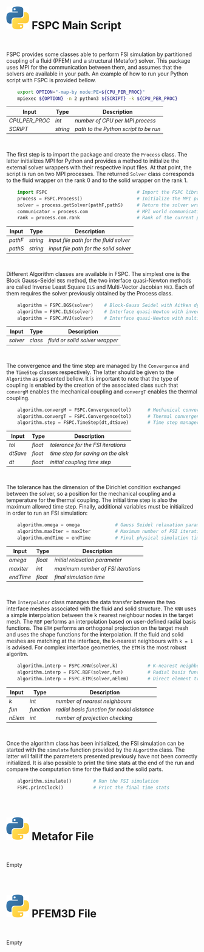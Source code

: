 # <img src="Python.svg" width="60"/> FSPC Main Script

<br />

FSPC provides some classes able to perform FSI simulation by partitioned coupling of a fluid (PFEM) and a structural (Metafor) solver. This package uses MPI for the communication between them, and assumes that the solvers are available in your path. An example of how to run your Python script with FSPC is provided bellow.

```sh
    export OPTION="-map-by node:PE=${CPU_PER_PROC}"
    mpiexec ${OPTION} -n 2 python3 ${SCRIPT} -k ${CPU_PER_PROC}
```

| Input               | Type           | Description                                   |
|---------------------|----------------|-----------------------------------------------|
| *CPU_PER_PROC*      | *int*          | *number of CPU per MPI process*               |
| *SCRIPT*            | *string*       | *path to the Python script to be run*         |

<br />

The first step is to import the package and create the `Process` class. The latter initializes MPI for Python and provides a method to initialize the external solver wrappers with their respective input files. At that point, the script is run on two MPI processes. The returned `Solver` class corresponds to the fluid wrapper on the rank 0 and to the solid wrapper on the rank 1.

```python
    import FSPC                                 # Import the FSPC library
    process = FSPC.Process()                    # Initialize the MPI process
    solver = process.getSolver(pathF,pathS)     # Return the solver wrapper
    communicator = process.com                  # MPI world communication class
    rank = process.com.rank                     # Rank of the current process
```

| Input             | Type              | Description                                   |
|-------------------|-------------------|-----------------------------------------------|
| *pathF*           | *string*          | *input file path for the fluid solver*        |
| *pathS*           | *string*          | *input file path for the solid solver*        |

<br />

Different Algorithm classes are available in FSPC. The simplest one is the Block Gauss–Seidel `BGS` method, the two interface quasi-Newton methods are called Inverse Least Square `ILS` and Multi-Vector Jacobian `MVJ`. Each of them requires the solver previously obtained by the Process class.

```python
    algorithm = FSPC.BGS(solver)    # Block-Gauss Seidel with Aitken dynamic relexation
    algorithm = FSPC.ILS(solver)    # Interface quasi-Newton with inverse least squares 
    algorithm = FSPC.MVJ(solver)    # Interface quasi-Newton with multi-vector Jacobian
```

| Input             | Type                      | Description                               |
|-------------------|---------------------------|-------------------------------------------|
| *solver*          | *class*                   | *fluid or solid solver wrapper*           |

<br />

The convergence and the time step are managed by the `Convergence` and the `TimeStep` classes respectively. The latter should be given to the `Algorithm` as presented bellow. It is important to note that the type of coupling is enabled by the creation of the associated class such that `convergM` enables the mechanical coupling and `convergT` enables the thermal coupling.

```python
    algorithm.convergM = FSPC.Convergence(tol)      # Mechanical convergence class
    algorithm.convergT = FSPC.Convergence(tol)      # Thermal convergence class
    algorithm.step = FSPC.TimeStep(dt,dtSave)       # Time step manager class
```

| Input             | Type                      | Description                                |
|-------------------|---------------------------|--------------------------------------------|
| *tol*             | *float*                   | *tolerance for the FSI iterations*         |
| *dtSave*          | *float*                   | *time step for saving on the disk*         |
| *dt*              | *float*                   | *initial coupling time step*          |

<br />

The tolerance has the dimension of the Dirichlet condition exchanged between the solver, so a position for the mechanical coupling and a temperature for the thermal coupling. The initial time step is also the maximum allowed time step. Finally, additional variables must be initialized in order to run an FSI simulation:

```python
    algorithm.omega = omega             # Gauss Seidel relaxation parameter
    algorithm.maxIter = maxIter         # Maximum number of FSI iterations
    algorithm.endTime = endTime         # Final physical simulation time
```

| Input             | Type                      | Description                               |
|-------------------|---------------------------|-------------------------------------------|
| *omega*           | *float*                   | *initial relaxation parameter*            |
| *maxIter*         | *int*                     | *maximum number of FSI iterations*        |
| *endTime*         | *float*                   | *final simulation time*                   |

<br />

The `Interpolator` class manages the data transfer between the two interface meshes associated with the fluid and solid structure. The `KNN` uses a simple interpolation between the k nearest neighbour nodes in the target mesh. The `RBF` performs an interpolation based on user-defined radial basis functions. The `ETM` performs an orthogonal projection on the target mesh and uses the shape functions for the interpolation. If the fluid and solid meshes are matching at the interface, the k-nearest neighbours with `k = 1` is advised. For complex interface geometries, the `ETM` is the most robust algoritm.

```python
    algorithm.interp = FSPC.KNN(solver,k)           # K-nearest neighbours interpolator
    algorithm.interp = FSPC.RBF(solver,fun)         # Radial basis function interpolator
    algorithm.interp = FSPC.ETM(solver,nElem)       # Direct element transfer method
```

| Input             | Type                      | Description                                     |
|-------------------|---------------------------|-------------------------------------------------|
| *k*               | *int*                     | *number of nearest neighbours*                  |
| *fun*             | *function*                | *radial basis function for nodal distance*      |
| *nElem*           | *int*                     | *number of projection checking*                 |

<br />

Once the algorithm class has been initialized, the FSI simulation can be started with the `simulate` function provided by the `ALgorithm` class. The latter will fail if the parameters presented previously have not been correctly initialized. It is also possible to print the time stats at the end of the run and compare the computation time for the fluid and the solid parts.

```python
    algorithm.simulate()        # Run the FSI simulation
    FSPC.printClock()           # Print the final time stats
```

<br />

# <img src="Python.svg" width="60"/> Metafor File

<br />

Empty

<br />

# <img src="Python.svg" width="60"/> PFEM3D File

<br />

Empty